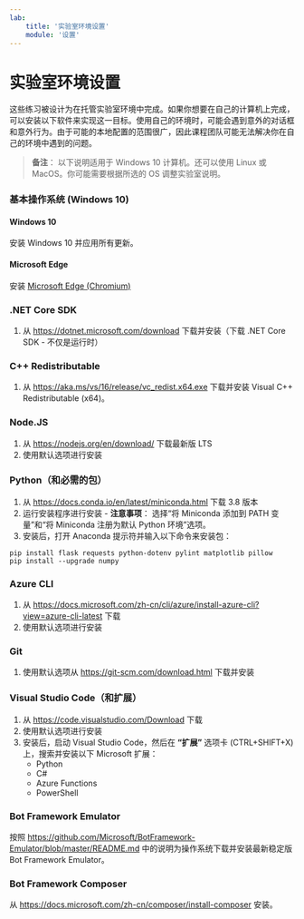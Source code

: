 ```yaml
---
lab:
    title: '实验室环境设置'
    module: '设置'
---
```


# 实验室环境设置

这些练习被设计为在托管实验室环境中完成。如果你想要在自己的计算机上完成，可以安装以下软件来实现这一目标。使用自己的环境时，可能会遇到意外的对话框和意外行为。由于可能的本地配置的范围很广，因此课程团队可能无法解决你在自己的环境中遇到的问题。

> **备注**： 以下说明适用于 Windows 10 计算机。还可以使用 Linux 或 MacOS。你可能需要根据所选的 OS 调整实验室说明。

### 基本操作系统 (Windows 10)

#### Windows 10

安装 Windows 10 并应用所有更新。

#### Microsoft Edge

安装 [Microsoft Edge (Chromium)](https://microsoft.com/edge)

### .NET Core SDK

1. 从 https://dotnet.microsoft.com/download 下载并安装（下载 .NET Core SDK - 不仅是运行时）

### C++ Redistributable

1. 从 https://aka.ms/vs/16/release/vc_redist.x64.exe 下载并安装 Visual C++ Redistributable (x64)。

### Node.JS

1. 从 https://nodejs.org/en/download/ 下载最新版 LTS 
2. 使用默认选项进行安装

### Python（和必需的包）

1. 从 https://docs.conda.io/en/latest/miniconda.html 下载 3.8 版本 
2. 运行安装程序进行安装 - **注意事项**： 选择“将 Miniconda 添加到 PATH 变量”和“将 Miniconda 注册为默认 Python 环境”选项。
3. 安装后，打开 Anaconda 提示符并输入以下命令来安装包： 

```
pip install flask requests python-dotenv pylint matplotlib pillow
pip install --upgrade numpy
```

### Azure CLI

1. 从 https://docs.microsoft.com/zh-cn/cli/azure/install-azure-cli?view=azure-cli-latest 下载 
2. 使用默认选项进行安装

### Git

1. 使用默认选项从 https://git-scm.com/download.html 下载并安装


### Visual Studio Code（和扩展）

1. 从 https://code.visualstudio.com/Download 下载 
2. 使用默认选项进行安装 
3. 安装后，启动 Visual Studio Code，然后在 **“扩展”** 选项卡 (CTRL+SHIFT+X) 上，搜索并安装以下 Microsoft 扩展：
    - Python
    - C#
    - Azure Functions
    - PowerShell


### Bot Framework Emulator

按照 https://github.com/Microsoft/BotFramework-Emulator/blob/master/README.md 中的说明为操作系统下载并安装最新稳定版 Bot Framework Emulator。

### Bot Framework Composer

从 https://docs.microsoft.com/zh-cn/composer/install-composer 安装。
